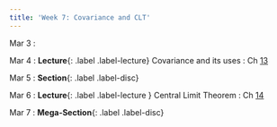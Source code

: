 ```yaml
---
title: 'Week 7: Covariance and CLT'
---
```


Mar 3
: 

Mar 4
: **Lecture**{: .label .label-lecture} Covariance and its uses
    : Ch [13](http://prob140.org/textbook/content/Chapter_13/00_Variance_Via_Covariance.html)

Mar 5
: **Section**{: .label .label-disc}

Mar 6
: **Lecture**{: .label .label-lecture } Central Limit Theorem
    : Ch [14](http://prob140.org/textbook/content/Chapter_14/00_The_Central_Limit_Theorem.html)

Mar 7
: **Mega-Section**{: .label .label-disc}